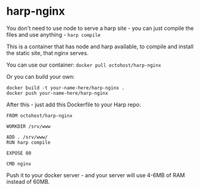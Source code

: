 harp-nginx
==================

You don't need to use node to serve a harp site - you can just compile the files and use anything - `harp compile`

This is a container that has node and harp available, to compile and install the static site, that nginx serves.

You can use our container: `docker pull octohost/harp-nginx`

Or you can build your own:

```
docker build -t your-name-here/harp-nginx .
docker push your-name-here/harp-nginx
```

After this - just add this Dockerfile to your Harp repo:

```
FROM octohost/harp-nginx

WORKDIR /srv/www

ADD . /srv/www/
RUN harp compile

EXPOSE 80

CMD nginx
```

Push it to your docker server - and your server will use 4-6MB of RAM instead of 60MB.

